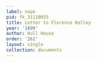 ```yaml
---
label: nope
pid: fk_31110055
title: Letter to Florence Kelley
year: '1899'
author: Hull House
order: '261'
layout: single
collection: documents
---
```

